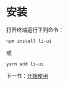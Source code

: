 # 安装

打开终端运行下列命令：

```
npm install li-ui
```

或

```
yarn add li-ui
```

下一节：[开始使用](#/doc/get-start)